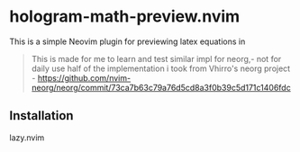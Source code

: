 # hologram-math-preview.nvim


This is a simple Neovim plugin for previewing latex equations in 


> This is made for me to learn and test similar impl for neorg,- not for daily use
> half of the implementation i took from Vhirro's neorg project - https://github.com/nvim-neorg/neorg/commit/73ca7b63c79a76d5cd8a3f0b39c5d171c1406fdc

## Installation



lazy.nvim
```lua
```



